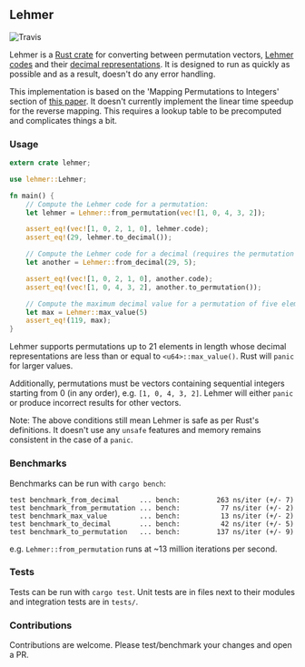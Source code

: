 ## Lehmer

![Travis](https://travis-ci.org/tuzz/lehmer.svg?branch=master)

Lehmer is a
[Rust crate](https://crates.io/crates/lehmer)
for converting between permutation vectors,
[Lehmer codes](https://en.wikipedia.org/wiki/Lehmer_code)
and their
[decimal representations](https://en.wikipedia.org/wiki/Factorial_number_system#Permutations).
It is designed to run as quickly as possible
and as a result, doesn't do any error handling.

This implementation is based on the 'Mapping Permutations to Integers' section
of [this paper](https://www.cs.helsinki.fi/u/bmmalone/heuristic-search-fall-2013/Korf2008.pdf).
It doesn't currently implement the linear time speedup for the reverse mapping.
This requires a lookup table to be precomputed and complicates things a bit.

### Usage

```rust
extern crate lehmer;

use lehmer::Lehmer;

fn main() {
    // Compute the Lehmer code for a permutation:
    let lehmer = Lehmer::from_permutation(vec![1, 0, 4, 3, 2]);

    assert_eq!(vec![1, 0, 2, 1, 0], lehmer.code);
    assert_eq!(29, lehmer.to_decimal());

    // Compute the Lehmer code for a decimal (requires the permutation length)
    let another = Lehmer::from_decimal(29, 5);

    assert_eq!(vec![1, 0, 2, 1, 0], another.code);
    assert_eq!(vec![1, 0, 4, 3, 2], another.to_permutation());

    // Compute the maximum decimal value for a permutation of five elements
    let max = Lehmer::max_value(5)
    assert_eq!(119, max);
}
```

Lehmer supports permutations up to 21 elements in length whose decimal
representations are less than or equal to `<u64>::max_value()`. Rust will
`panic` for larger values.

Additionally, permutations must be vectors containing sequential integers
starting from 0 (in any order), e.g. `[1, 0, 4, 3, 2]`. Lehmer will either
`panic` or produce incorrect results for other vectors.

Note: The above conditions still mean Lehmer is safe as per Rust's definitions.
It doesn't use any `unsafe` features and memory remains consistent in the case
of a `panic`.

### Benchmarks

Benchmarks can be run with `cargo bench`:

```
test benchmark_from_decimal     ... bench:         263 ns/iter (+/- 7)
test benchmark_from_permutation ... bench:          77 ns/iter (+/- 2)
test benchmark_max_value        ... bench:          13 ns/iter (+/- 2)
test benchmark_to_decimal       ... bench:          42 ns/iter (+/- 5)
test benchmark_to_permutation   ... bench:         137 ns/iter (+/- 9)
```

e.g. `Lehmer::from_permutation` runs at ~13 million iterations per second.

### Tests

Tests can be run with `cargo test`. Unit tests are in files next to their
modules and integration tests are in `tests/`.

### Contributions

Contributions are welcome. Please test/benchmark your changes and open a PR.
